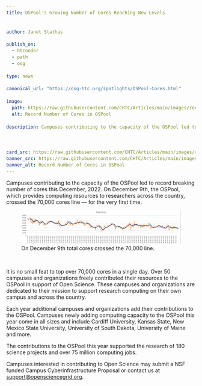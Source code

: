 ```yaml
---
title: OSPool's Growing Number of Cores Reaching New Levels 


author: Janet Stathas

publish_on:
  - htcondor
  - path
  - osg
  
type: news 

canonical_url: "https://osg-htc.org/spotlights/OSPool-Cores.html"

image:
  path: https://raw.githubusercontent.com/CHTC/Articles/main/images/recordcores.png
  alt: Record Number of Cores in OSPool
  
description: Campuses contributing to the capacity of the OSPool led to record breaking number of cores this December, 2022. On December 9th, the OSPool, which provides computing resources to researchers across the country, crossed the 70,000 cores line –– for the very first time.



card_src: https://raw.githubusercontent.com/CHTC/Articles/main/images/recordcores.png
banner_src: https://raw.githubusercontent.com/CHTC/Articles/main/images/recordcores.png
banner_alt: Record Number of Cores in OSPool
---
```

Campuses contributing to the capacity of the OSPool led to record breaking number of cores this December, 2022. On December 9th, the OSPool, which provides computing resources to researchers across the country, crossed the 70,000 cores line –– for the very first time.

  <figure>
  <img class="w-100" src="https://raw.githubusercontent.com/CHTC/Articles/main/images/recordcores.png" alt="Cores crossed the 70,000 line –– for the very first time."/>
  <figcaption class="figure-caption">On December 9th total cores crossed the 70,000 line.<br/></figcaption>
</figure><br>

It is no small feat to top over 70,000 cores in a single day. Over 50 campuses and organizations freely contributed their resources to the OSPool in support of Open Science. These campuses and organizations are dedicated to their mission to support research computing on their own campus and across the country. 

Each year additional campuses and organizations add their contributions to the OSPool. Campuses newly adding computing capacity to the OSPool this year come in all sizes and include Cardiff University, Kansas State, New Mexico State University, University of South Dakota,  University of Maine and more. 

The contributions to the OSPool this year supported the research of 180 science projects and over 75 million computing  jobs. 

Campuses interested in contributing to Open Science may submit a NSF funded Campus Cyberinfrastructure Proposal or contact us at [support@opensciencegrid.org](mailto:support@opensciencegrid.org).
